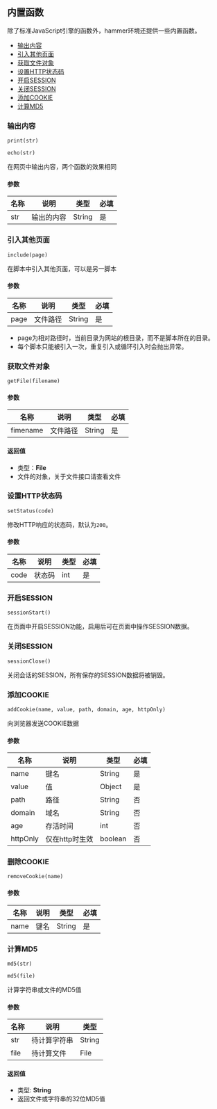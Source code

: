 ## 内置函数
除了标准JavaScript引擎的函数外，hammer环境还提供一些内置函数。

- [输出内容](#输出内容)
- [引入其他页面](#引入其他页面)
- [获取文件对象](#获取文件对象)
- [设置HTTP状态码](#设置http状态码)
- [开启SESSION](#开启session)
- [关闭SESSION](#关闭session)
- [添加COOKIE](#添加cookie)
- [计算MD5](#计算md5)

### 输出内容
`print(str)`

`echo(str)`

在网页中输出内容，两个函数的效果相同

#### 参数

| 名称  | 说明    | 类型     | 必填  |
|-----|-------|--------|-----|
| str | 输出的内容 | String | 是   |

### 引入其他页面
`include(page)`

在脚本中引入其他页面，可以是另一脚本

#### 参数

| 名称   | 说明   | 类型     | 必填  |
|------|------|--------|-----|
| page | 文件路径 | String | 是   |
- page为相对路径时，当前目录为网站的根目录，而不是脚本所在的目录。
- 每个脚本只能被引入一次，重复引入或循环引入时会抛出异常。

### 获取文件对象
`getFile(filename)`

#### 参数

| 名称       | 说明   | 类型     | 必填  |
|----------|------|--------|-----|
| fimename | 文件路径 | String | 是   |

#### 返回值
- 类型：**File**
- 文件的对象，关于文件接口请查看文件

### 设置HTTP状态码
`setStatus(code)`

修改HTTP响应的状态码，默认为`200`。

#### 参数

| 名称   | 说明  | 类型  | 必填  |
|------|-----|-----|-----|
| code | 状态码 | int | 是   |

### 开启SESSION
`sessionStart()`

在页面中开启SESSION功能，启用后可在页面中操作SESSION数据。

### 关闭SESSION
`sessionClose()`

关闭会话的SESSION，所有保存的SESSION数据将被销毁。

### 添加COOKIE
`addCookie(name, value, path, domain, age, httpOnly)`

向浏览器发送COOKIE数据

#### 参数

| 名称       | 说明        | 类型      | 必填  |
|----------|-----------|---------|-----|
| name     | 键名        | String  | 是   |
| value    | 值         | Object  | 是   |
| path     | 路径        | String  | 否   |
| domain   | 域名        | String  | 否   |
| age      | 存活时间      | int     | 否   |
| httpOnly | 仅在http时生效 | boolean | 否   |

### 删除COOKIE
`removeCookie(name)`

#### 参数

| 名称   | 说明  | 类型     | 必填  |
|------|-----|--------|-----|
| name | 键名  | String | 是   |

### 计算MD5
`md5(str)`

`md5(file)`

计算字符串或文件的MD5值

#### 参数

| 名称   | 说明     | 类型     |
|------|--------|--------|
| str  | 待计算字符串 | String |
| file | 待计算文件  | File   |

#### 返回值
- 类型: **String**
- 返回文件或字符串的32位MD5值